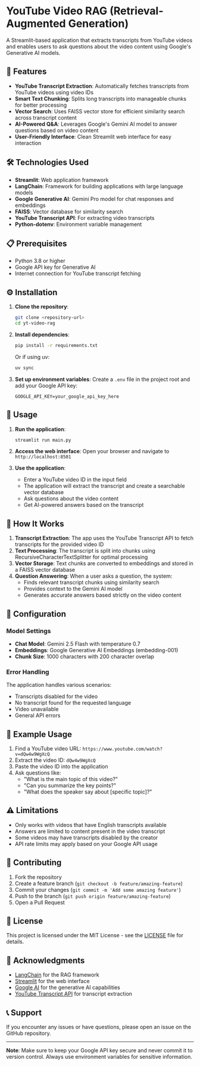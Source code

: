# YouTube Video RAG (Retrieval-Augmented Generation)

A Streamlit-based application that extracts transcripts from YouTube videos and enables users to ask questions about the video content using Google's Generative AI models.

## 🚀 Features

- **YouTube Transcript Extraction**: Automatically fetches transcripts from YouTube videos using video IDs
- **Smart Text Chunking**: Splits long transcripts into manageable chunks for better processing
- **Vector Search**: Uses FAISS vector store for efficient similarity search across transcript content
- **AI-Powered Q&A**: Leverages Google's Gemini AI model to answer questions based on video content
- **User-Friendly Interface**: Clean Streamlit web interface for easy interaction

## 🛠️ Technologies Used

- **Streamlit**: Web application framework
- **LangChain**: Framework for building applications with large language models
- **Google Generative AI**: Gemini Pro model for chat responses and embeddings
- **FAISS**: Vector database for similarity search
- **YouTube Transcript API**: For extracting video transcripts
- **Python-dotenv**: Environment variable management

## 📋 Prerequisites

- Python 3.8 or higher
- Google API key for Generative AI
- Internet connection for YouTube transcript fetching

## ⚙️ Installation

1. **Clone the repository**:
   ```bash
   git clone <repository-url>
   cd yt-video-rag
   ```

2. **Install dependencies**:
   ```bash
   pip install -r requirements.txt
   ```
   
   Or if using uv:
   ```bash
   uv sync
   ```

3. **Set up environment variables**:
   Create a `.env` file in the project root and add your Google API key:
   ```
   GOOGLE_API_KEY=your_google_api_key_here
   ```

## 🎯 Usage

1. **Run the application**:
   ```bash
   streamlit run main.py
   ```

2. **Access the web interface**:
   Open your browser and navigate to `http://localhost:8501`

3. **Use the application**:
   - Enter a YouTube video ID in the input field
   - The application will extract the transcript and create a searchable vector database
   - Ask questions about the video content
   - Get AI-powered answers based on the transcript

## 📖 How It Works

1. **Transcript Extraction**: The app uses the YouTube Transcript API to fetch transcripts for the provided video ID
2. **Text Processing**: The transcript is split into chunks using RecursiveCharacterTextSplitter for optimal processing
3. **Vector Storage**: Text chunks are converted to embeddings and stored in a FAISS vector database
4. **Question Answering**: When a user asks a question, the system:
   - Finds relevant transcript chunks using similarity search
   - Provides context to the Gemini AI model
   - Generates accurate answers based strictly on the video content

## 🔧 Configuration

### Model Settings
- **Chat Model**: Gemini 2.5 Flash with temperature 0.7
- **Embeddings**: Google Generative AI Embeddings (embedding-001)
- **Chunk Size**: 1000 characters with 200 character overlap

### Error Handling
The application handles various scenarios:
- Transcripts disabled for the video
- No transcript found for the requested language
- Video unavailable
- General API errors

## 📝 Example Usage

1. Find a YouTube video URL: `https://www.youtube.com/watch?v=dQw4w9WgXcQ`
2. Extract the video ID: `dQw4w9WgXcQ`
3. Paste the video ID into the application
4. Ask questions like:
   - "What is the main topic of this video?"
   - "Can you summarize the key points?"
   - "What does the speaker say about [specific topic]?"

## ⚠️ Limitations

- Only works with videos that have English transcripts available
- Answers are limited to content present in the video transcript
- Some videos may have transcripts disabled by the creator
- API rate limits may apply based on your Google API usage

## 🤝 Contributing

1. Fork the repository
2. Create a feature branch (`git checkout -b feature/amazing-feature`)
3. Commit your changes (`git commit -m 'Add some amazing feature'`)
4. Push to the branch (`git push origin feature/amazing-feature`)
5. Open a Pull Request

## 📄 License

This project is licensed under the MIT License - see the [LICENSE](LICENSE) file for details.

## 🙏 Acknowledgments

- [LangChain](https://langchain.com/) for the RAG framework
- [Streamlit](https://streamlit.io/) for the web interface
- [Google AI](https://ai.google/) for the generative AI capabilities
- [YouTube Transcript API](https://github.com/jdepoix/youtube-transcript-api) for transcript extraction

## 📞 Support

If you encounter any issues or have questions, please open an issue on the GitHub repository.

---

**Note**: Make sure to keep your Google API key secure and never commit it to version control. Always use environment variables for sensitive information.
